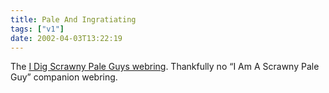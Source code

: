 ```yaml
---
title: Pale And Ingratiating
tags: ["v1"]
date: 2002-04-03T13:22:19
---
```


The [I Dig Scrawny Pale Guys webring][1]. Thankfully no &#8220;I Am A Scrawny Pale Guy&#8221; companion webring.

[1]: http://www.rock-queen.com/spg/
